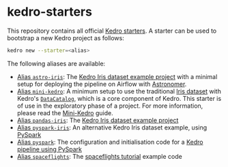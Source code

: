 # kedro-starters

This repository contains all official [Kedro starters](https://kedro.readthedocs.io/en/stable/02_get_started/06_starters.html). A starter can be used to bootstrap a new Kedro project as follows:

```bash
kedro new --starter=<alias>
```

The following aliases are available:
* [Alias `astro-iris`](astro-iris): The [Kedro Iris dataset example project](https://kedro.readthedocs.io/en/stable/02_get_started/05_example_project.html) with a minimal setup for deploying the pipeline on Airflow with [Astronomer](https://www.astronomer.io/).
* [Alias `mini-kedro`](mini-kedro): A minimum setup to use the traditional [Iris dataset](https://www.kaggle.com/uciml/iris) with Kedro's [`DataCatalog`](https://kedro.readthedocs.io/en/stable/05_data/01_data_catalog.html), which is a core component of Kedro. This starter is of use in the exploratory phase of a project. For more information, please read the [Mini-Kedro](https://kedro.readthedocs.io/en/stable/04_kedro_project_setup/04_mini_kedro.html) guide.
* [Alias `pandas-iris`](pandas-iris): The [Kedro Iris dataset example project](https://kedro.readthedocs.io/en/stable/02_get_started/05_example_project.html)
* [Alias `pyspark-iris`](pyspark-iris): An alternative Kedro Iris dataset example, using [PySpark](https://kedro.readthedocs.io/en/stable/11_tools_integration/01_pyspark.html)
* [Alias `pyspark`](pyspark): The configuration and initialisation code for a [Kedro pipeline using PySpark](https://kedro.readthedocs.io/en/stable/11_tools_integration/01_pyspark.html)
* [Alias `spaceflights`](spaceflights): The [spaceflights tutorial](https://kedro.readthedocs.io/en/stable/03_tutorial/01_spaceflights_tutorial.html) example code
